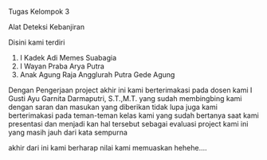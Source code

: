 Tugas Kelompok 3

Alat Deteksi Kebanjiran

Disini kami terdiri
1. I Kadek Adi Memes Suabagia
2. I Wayan Praba Arya Putra 
3. Anak Agung Raja Angglurah Putra Gede Agung

Dengan Pengerjaan project akhir ini kami berterimakasi pada dosen kami I Gusti Ayu Garnita Darmaputri, S.T.,M.T. yang sudah membingbing kami dengan saran dan masukan yang diberikan
tidak lupa juga kami berterimakasi pada teman-teman kelas kami yang sudah bertanya saat kami presentasi dan menjadi kan hal tersebut sebagai evaluasi project kami ini yang masih jauh dari kata sempurna

akhir dari ini kami berharap nilai kami memuaskan hehehe....

